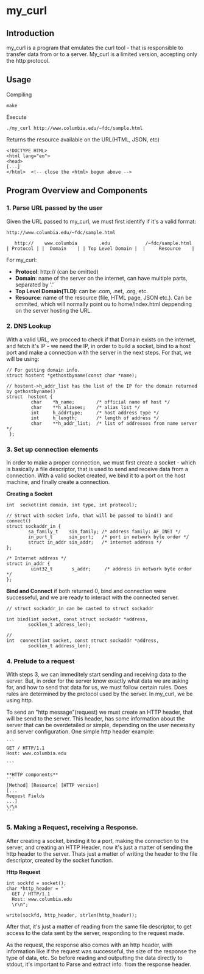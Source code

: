 # my_curl

## Introduction ##

my_curl is a program that emulates the curl tool - that is responsible to transfer data from or to a server. My_curl is a limited version, accepting only the http protocol.

## Usage ##

  Compiling
  ```
  make
  ```
  Execute
  ```
  ./my_curl http://www.columbia.edu/~fdc/sample.html
  ```
  Returns the resource available on the URL(HTML, JSON, etc)
  ```
  <!DOCTYPE HTML>
  <html lang="en">
  <head>
  [...]
  </html>  <!-- close the <html> begun above -->
  ```

## Program Overview and Components ##

  ### 1. Parse URL passed by the user

  Given the URL passed to my_curl, we must first identify if it's a valid format:
  ```
  http://www.columbia.edu/~fdc/sample.html

     http://    www.columbia        .edu             /~fdc/sample.html
  | Protocol | |  Domain    | | Top Level Domain |  |     Resource    |
  ```
  For my_curl:
  
  * **Protocol**: http:// (can be omitted)
  * **Domain**: name of the server on the internet, can have multiple parts, separated by '.'
  * **Top Level Domain(TLD)**: can be .com, .net, .org, etc.
  *  **Resource**: name of the resource (file, HTML page, JSON etc.). Can be ommited, which will normally point ou to home/index.html deppending on the server hosting the URL.

  ### 2. DNS Lookup
  
  With a valid URL, we procced to check if that Domain exists on the internet, and fetch it's IP - we need the IP, in order
  to build a socket, bind to a host port and make a connection with the server in the next steps. For that, we will be using:
  ```
  // For getting domain info.
  struct hostent *gethostbyname(const char *name);

  // hostent->h_addr_list has the list of the IP for the domain returned by gethostbyname()
  struct  hostent {
           char    *h_name;        /* official name of host */
           char    **h_aliases;    /* alias list */
           int     h_addrtype;     /* host address type */
           int     h_length;       /* length of address */
           char    **h_addr_list;  /* list of addresses from name server */
   };
  ```

  ### 3. Set up connection elements
  
  In order to make a proper connection, we must first create a socket - which is basically a file descriptor, that is
  used to send and receive data from a connection. With a valid socket created, we bind it to a port on the host machine,
  and finally create a connection.

  **Creating a Socket**
  ```
  int  socket(int domain, int type, int protocol);

  // Struct with socket info, that will be passed to bind() and connect()
  struct sockaddr_in {
          sa_family_t    sin_family; /* address family: AF_INET */
          in_port_t      sin_port;   /* port in network byte order */
          struct in_addr sin_addr;   /* internet address */
  };

  /* Internet address */
  struct in_addr {
           uint32_t       s_addr;     /* address in network byte order */
  };

  ```

 **Bind and Connect**
   if both returned 0, bind and connection were successeful, and we are ready to interact with the connected server.
 ```
 // struct sockaddr_in can be casted to struct sockaddr

 int bind(int socket, const struct sockaddr *address,
         socklen_t address_len);

 //
 int  connect(int socket, const struct sockaddr *address,
         socklen_t address_len);
 ```

  ### 4. Prelude to a request
  
  With steps 3, we can immeditely start sending and receiving data to the server. But, in order for the server know exactly
  what data we are asking for, and how to send that data for us, we must follow certain rules. Does rules are determined by the protocol
  used by the server. In my_curl, we be using http.

  To send an "http message"(request) we must create an HTTP header, that will be send to the server. This header, has some information
  about the server that can be overdetailed or simple, depending on the user necessity and server configuration. One simple http header
  example:
  
    ```
    GET / HTTP/1.1 
    Host: www.columbia.edu

    ```
    
    **HTTP components**
    ```
    [Method] [Resource] [HTTP version]
    [...
    Request Fields
    ...]
    \r\n
    ```

  ### 5. Making a Request, receiving a Response.

  After creating a socket, binding it to a port, making the connection to the server, and creating an HTTP Header, now it's just a matter of
  sending the http header to the server. Thats just a matter of writing the header to the file descriptor, created by the socket function.

  **Http Request**
  ```
  int sockfd = socket();
  char *http_header = "
    GET / HTTP/1.1
    Host: www.columbia.edu
    \r\n";

  write(sockfd, http_header, strlen(http_header));
  ```

  After that, it's just a matter of reading from the same file descriptor, to get access to the data sent by the server, responding to
  the request made.

  As the request, the response also comes with an http header, with information like if the request was successeful, the size of the response
  the type of data, etc. So before reading and outputting the data directly to stdout, it's important to Parse and extract info. from the
  response header.